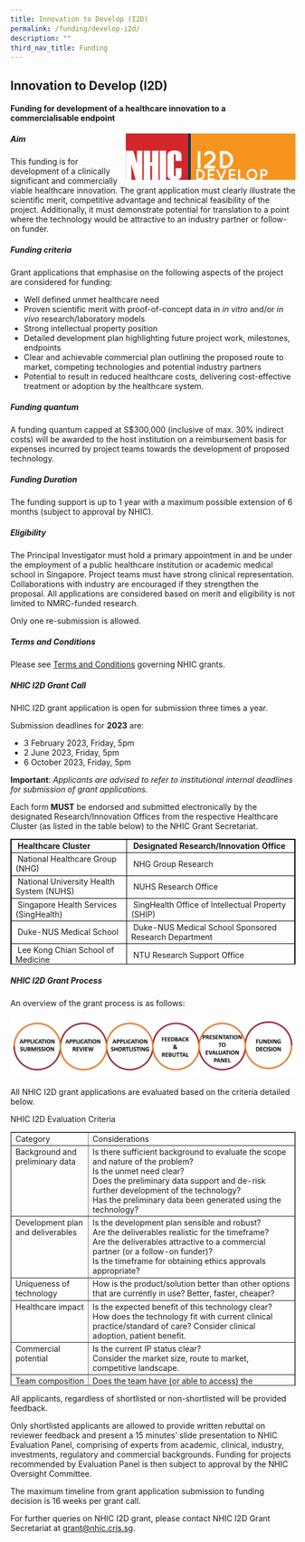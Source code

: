 ```yaml
---
title: Innovation to Develop (I2D)
permalink: /funding/develop-i2d/
description: ""
third_nav_title: Funding
---
```

Innovation to Develop (I2D)
---------------------------

#### Funding for development of a healthcare innovation to a commercialisable endpoint

<img src="/images/Funding/logo_i2d.jpg" style="width:300px" align="right">

##### Aim

This funding is for development of a clinically significant and commercially viable healthcare innovation. The grant application must clearly illustrate the scientific merit, competitive advantage and technical feasibility of the project. Additionally, it must demonstrate potential for translation to a point where the technology would be attractive to an industry partner or follow-on funder.

##### Funding criteria

Grant applications that emphasise on the following aspects of the project are considered for funding:

*   Well defined unmet healthcare need
*   Proven scientific merit with proof-of-concept data in&nbsp;_in vitro_&nbsp;and/or&nbsp;_in vivo_&nbsp;research/laboratory models
*   Strong intellectual property position
*   Detailed development plan highlighting future project work, milestones, endpoints
*   Clear and achievable commercial plan outlining the proposed route to market, competing technologies and potential industry partners
*   Potential to result in reduced healthcare costs, delivering cost-effective treatment or adoption by the healthcare system.

##### Funding quantum

A funding quantum capped at S$300,000 (inclusive of max. 30% indirect costs) will be awarded to the host institution on a reimbursement basis for expenses incurred by project teams towards the development of proposed technology.

##### Funding Duration

The funding support is up to 1 year with a maximum possible extension of 6 months (subject to approval by NHIC).

##### Eligibility

The Principal Investigator must hold a primary appointment in and be under the employment of a public healthcare institution or academic medical school in Singapore. Project teams must have strong clinical representation. Collaborations with industry are encouraged if they strengthen the proposal. All applications are considered based on merit and eligibility is not limited to NMRC-funded research.

Only one re-submission is allowed.

##### Terms and Conditions

Please see&nbsp;[Terms and Conditions](http://www.nmrc.gov.sg/downloads)&nbsp;governing NHIC grants.

##### NHIC I2D Grant Call

NHIC I2D grant application is open for submission three times a year.

Submission deadlines for&nbsp;**2023**&nbsp;are:

*   3 February 2023, Friday, 5pm
*   2 June 2023, Friday, 5pm
*   6 October 2023, Friday, 5pm

**Important**:&nbsp;_Applicants are advised to refer to institutional internal deadlines for submission of grant applications._

Each form&nbsp;**MUST**&nbsp;be endorsed and submitted electronically by the designated Research/Innovation Offices from the respective Healthcare Cluster (as listed in the table below) to the NHIC Grant Secretariat.

<table style="max-width: 100%; background-color: transparent; border-collapse: collapse; border-spacing: 0px; padding: 0px; margin: 10px 0px; width: 855.125px; height: 222px; border: thin solid rgb(0, 0, 0);">
   <tbody>
      <tr>
         <td style="border: thin solid rgb(0, 0, 0);"><strong style="font-weight: bold;">&nbsp;Healthcare Cluster</strong></td>
         <td style="border: thin solid rgb(0, 0, 0);"><strong style="font-weight: bold;">&nbsp;Designated Research/Innovation Office</strong></td>
      </tr>
      <tr>
         <td style="border: thin solid rgb(0, 0, 0);">&nbsp;National Healthcare Group (NHG)</td>
         <td style="border: thin solid rgb(0, 0, 0);">&nbsp;NHG Group Research</td>
      </tr>
      <tr>
         <td style="border: thin solid rgb(0, 0, 0);">&nbsp;National University Health System (NUHS)</td>
         <td style="border: thin solid rgb(0, 0, 0);">&nbsp;NUHS Research Office&nbsp;</td>
      </tr>
      <tr>
         <td style="border: thin solid rgb(0, 0, 0);">&nbsp;Singapore Health Services (SingHealth)</td>
         <td style="border: thin solid rgb(0, 0, 0);">&nbsp;SingHealth Office of Intellectual Property (SHIP)</td>
      </tr>
      <tr>
         <td style="border: thin solid rgb(0, 0, 0);">&nbsp;Duke-NUS Medical School</td>
         <td style="border: thin solid rgb(0, 0, 0);">&nbsp;Duke-NUS Medical School Sponsored Research Department</td>
      </tr>
      <tr>
         <td style="border: thin solid rgb(0, 0, 0);">&nbsp;Lee Kong Chian School of Medicine</td>
         <td style="border: thin solid rgb(0, 0, 0);">&nbsp;NTU Research Support Office&nbsp;</td>
      </tr>
      <tr>
         <td style="border: thin solid rgb(0, 0, 0);">&nbsp;Yong Loo Lin School of Medicine&nbsp;</td>
         <td style="border: thin solid rgb(0, 0, 0);">&nbsp;NUHS Research Office&nbsp;</td>
      </tr>
   </tbody>
</table>

##### NHIC I2D Grant Process

An overview of the grant process is as follows:

![](/images/Funding/i2dprocess.jpg)

All NHIC I2D grant applications are evaluated based on the criteria detailed below.

NHIC I2D Evaluation Criteria  

<table style="max-width: 100%; background-color: transparent; border-collapse: collapse; border-spacing: 0px; padding: 0px; margin: 10px 0px; width: 855.125px; height: 449px;" cellpadding="10" border="1">
   <tbody>
      <tr>
         <td style="vertical-align: top;">Category</td>
         <td style="vertical-align: top;">Considerations</td>
      </tr>
      <tr>
         <td style="vertical-align: top;">Background and preliminary data</td>
         <td style="vertical-align: top;">Is there sufficient background to evaluate the scope and nature of the problem?<br>Is the unmet need clear?<br>Does the preliminary data support and de-risk further development of the technology?<br>Has the preliminary data been generated using the technology?</td>
      </tr>
      <tr>
         <td style="vertical-align: top;">Development plan and deliverables</td>
         <td style="vertical-align: top;">Is the development plan sensible and robust?<br>Are the deliverables realistic for the timeframe?<br>Are the deliverables attractive to a commercial partner (or a follow-on funder)?<br>Is the timeframe for obtaining ethics approvals appropriate?</td>
      </tr>
      <tr>
         <td style="vertical-align: top;">Uniqueness of technology</td>
         <td style="vertical-align: top;">How is the product/solution better than other options that are currently in use? Better, faster, cheaper?</td>
      </tr>
      <tr>
         <td style="vertical-align: top;">Healthcare impact</td>
         <td style="vertical-align: top;">Is the expected benefit of this technology clear?<br>How does the technology fit with current clinical practice/standard of care? Consider clinical adoption, patient benefit.</td>
      </tr>
      <tr>
         <td style="vertical-align: top;">Commercial potential</td>
         <td style="vertical-align: top;">Is the current IP status clear?<br>Consider the market size, route to market, competitive landscape.</td>
      </tr>
      <tr>
         <td style="vertical-align: top;">Team composition</td>
         <td style="vertical-align: top;">Does the team have (or able to access) the necessary competencies in: scientific and technological domains, clinical expertise, business development, where relevant?<br>Will recruitment of manpower impact project timelines?</td>
      </tr>
      <tr>
         <td style="vertical-align: top;">Budget</td>
         <td style="vertical-align: top;">Is the budget realistic for the work outlined?</td>
      </tr>
   </tbody>
</table>

All applicants, regardless of shortlisted or non-shortlisted will be provided feedback.

Only shortlisted applicants are allowed to provide written rebuttal on reviewer feedback and present a 15 minutes’ slide presentation to NHIC Evaluation Panel, comprising of experts from academic, clinical, industry, investments, regulatory and commercial backgrounds. Funding for projects recommended by Evaluation Panel is then subject to approval by the NHIC Oversight Committee.

The maximum timeline from grant application submission to funding decision is 16 weeks per grant call.

For further queries on NHIC I2D grant, please contact NHIC I2D Grant Secretariat at&nbsp;[grant@nhic.cris.sg](mailto:grant@nhic.cris.sg).